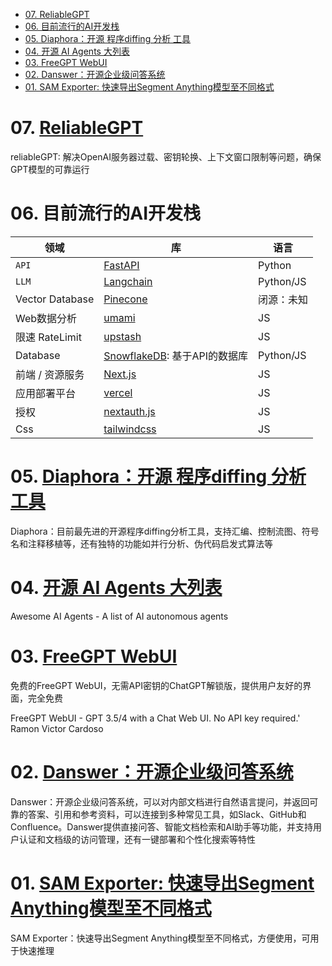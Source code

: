 - [07. ReliableGPT](#07-reliablegpt)
- [06. 目前流行的AI开发栈](#06-目前流行的ai开发栈)
- [05. Diaphora：开源 程序diffing 分析 工具](#05-diaphora开源-程序diffing-分析-工具)
- [04. 开源 AI Agents 大列表](#04-开源-ai-agents-大列表)
- [03. FreeGPT WebUI](#03-freegpt-webui)
- [02. Danswer：开源企业级问答系统](#02-danswer开源企业级问答系统)
- [01. SAM Exporter: 快速导出Segment Anything模型至不同格式](#01-sam-exporter-快速导出segment-anything模型至不同格式)

# 07. [ReliableGPT](https://github.com/BerriAI/reliableGPT) 

reliableGPT: 解决OpenAI服务器过载、密钥轮换、上下文窗口限制等问题，确保GPT模型的可靠运行

# 06. 目前流行的AI开发栈

|领域|库|语言|
|--|--|--|
|`API`|[FastAPI](https://fastapi.tiangolo.com/)|Python|
|`LLM`|[Langchain](https://github.com/hwchase17/langchain)|Python/JS|
|Vector Database|[Pinecone](https://www.pinecone.io/)|闭源：未知|
|Web数据分析|[umami](https://umami.is/)|JS|
|限速 RateLimit|[upstash](https://github.com/upstash/ratelimit)|JS|
|Database|[SnowflakeDB](https://docs.snowflake.com/en/sql-reference/snowflake-db): 基于API的数据库|Python/JS|
|前端 / 资源服务|[Next.js](https://github.com/vercel/next.js/)|JS|
|应用部署平台|[vercel](https://vercel.com/)|JS|
|授权|[nextauth.js](https://next-auth.js.org/)|JS|
|Css|[tailwindcss](https://www.tailwindcss.cn/)|JS|
  
# 05. [Diaphora：开源 程序diffing 分析 工具](https://github.com/joxeankoret/diaphora)

Diaphora：目前最先进的开源程序diffing分析工具，支持汇编、控制流图、符号名和注释移植等，还有独特的功能如并行分析、伪代码启发式算法等

# 04. [开源 AI Agents 大列表](https://github.com/e2b-dev/awesome-ai-agents)

Awesome AI Agents - A list of AI autonomous agents

# 03. [FreeGPT WebUI](https://github.com/ramonvc/freegpt-webui)

免费的FreeGPT WebUI，无需API密钥的ChatGPT解锁版，提供用户友好的界面，完全免费

FreeGPT WebUI - GPT 3.5/4 with a Chat Web UI. No API key required.' Ramon Victor Cardoso

# 02. [Danswer：开源企业级问答系统](https://github.com/danswer-ai/danswer)

Danswer：开源企业级问答系统，可以对内部文档进行自然语言提问，并返回可靠的答案、引用和参考资料，可以连接到多种常见工具，如Slack、GitHub和Confluence。Danswer提供直接问答、智能文档检索和AI助手等功能，并支持用户认证和文档级的访问管理，还有一键部署和个性化搜索等特性

# 01. [SAM Exporter: 快速导出Segment Anything模型至不同格式](https://github.com/vietanhdev/samexporter)

SAM Exporter：快速导出Segment Anything模型至不同格式，方便使用，可用于快速推理

